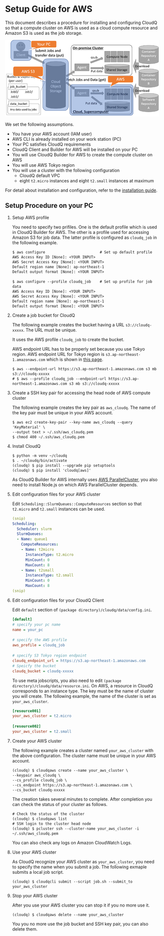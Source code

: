 # Setup Guide for AWS

This document describes a procedure for installing and configuring CloudQ so that a compute cluster on AWS is used as a cloud compute resource and Amazon S3 is used as the job storage.

![Setup on AWS](/docs/fig_setup_aws.png)

We set the following assumptions.

- You have your AWS account (IAM user)
- AWS CLI is already installed on your work station (PC)
- Your PC satisfies CloudQ requirements
- CloudQ Client and Builder for AWS will be installed on your PC
- You will use CloudQ Builder for AWS to create the compute cluster on AWS
- You will use AWS Tokyo region
- You will use a cluster with the following configuration
  - CloudQ default VPC
  - eight `t2.micro` instances and eight `t2.small` instances at maximum

For detail about installation and configuration, refer to the [installation guide](/docs/INSTALLATION_GUIDE.md).


## Setup Procedure on your PC

1. Setup AWS profile

   You need to specify two prifiles.
   One is the default profile which is used in CloudQ Builder for AWS.
   The other is a profile used for accessing Amazon S3 for job data.
   The latter profile is configured as `cloudq_job` in the following example.

   ```console
   $ aws configure                         # Set up default profile
   AWS Access Key ID [None]: <YOUR INPUT>
   AWS Secret Access Key [None]: <YOUR INPUT>
   Default region name [None]: ap-northeast-1
   Default output format [None]: <YOUR INPUT>

   $ aws configure --profile cloudq_job    # Set up profile for job data
   AWS Access Key ID [None]: <YOUR INPUT>
   AWS Secret Access Key [None]: <YOUR INPUT>
   Default region name [None]: ap-northeast-1
   Default output format [None]: <YOUR INPUT>
   ```

2. Create a job bucket for CloudQ

   The following example creates the bucket having a URL `s3://cloudq-xxxxx`.
   The URL must be unique.

   It uses the AWS profile `cloudq_job` to create the bucket.

   AWS endpoint URL has to be properly set because you use Tokyo region.
   AWS endpoint URL for Tokyo region is `s3.ap-northeast-1.amazonaws.com` which is shown in [this page](https://docs.aws.amazon.com/general/latest/gr/s3.html).

   ```console
   $ aws --endpoint-url https://s3.ap-northeast-1.amazonaws.com s3 mb s3://cloudq-xxxxx
   # $ aws --profile cloudq_job --endpoint-url https://s3.ap-northeast-1.amazonaws.com s3 mb s3://cloudq-xxxxx
   ```

3. Create a SSH key pair for accessing the head node of AWS compute cluster

   The following example creates the key pair as `aws_cloudq`.
   The name of the key pair must be unique in your AWS account.

   ```console
   $ aws ec2 create-key-pair --key-name aws_cloudq --query 'KeyMaterial' \
   --output text > ~/.ssh/aws_cloudq.pem
   $ chmod 400 ~/.ssh/aws_cloudq.pem
   ```

4. Install CloudQ

   ```console
   $ python -m venv ~/cloudq
   $ . ~/cloudq/bin/activate
   (cloudq) $ pip install --upgrade pip setuptools
   (cloudq) $ pip install 'cloudq[aws]'
   ```

   As CloudQ Builder for AWS internally uses [AWS ParallelCluster](https://github.com/aws/aws-parallelcluster), you also need to install Node.js on which AWS ParallelCluster depends.

5. Edit configuration files for your AWS cluster

   Edit `Scheduling::SlurmQueues::ComputeResources` section so that `t2.micro` and `t2.small` instances can be used.

   ```yaml
   (snip)
   Scheduling:
     Scheduler: slurm
     SlurmQueues:
     - Name: queue1
       ComputeResources:
       - Name: t2micro
         InstanceType: t2.micro
         MinCount: 0
         MaxCount: 8
       - Name: t2small
         InstanceType: t2.small
         MinCount: 0
         MaxCount: 8
   (snip)
   ```

6. Edit configuration files for your CloudQ Client

   Edit `default` section of `(package directory)/cloudq/data/config.ini`.

   ```ini
   [default]
   # specify your pc name
   name = your_pc

   # specify the AWS profile
   aws_profile = cloudq_job

   # specify S3 Tokyo region endpoint
   cloudq_endpoint_url = https://s3.ap-northeast-1.amazonaws.com
   # Speicfy the bucket
   cloudq_bucket = cloudq-xxxxx
   ```

   To use meta jobscripts, you also need to edit `(package directory)/cloudq/data/resource.ini`.
   On AWS, a resource in CloudQ corresponds to an instance type.
   The key must be the name of cluster you will create.
   The following example, the name of the cluster is set as `your_aws_cluster`.

   ```ini
   [resource001]
   your_aws_cluster = t2.micro

   [resource002]
   your_aws_cluster = t2.small
   ```

7. Create your AWS cluster

   The following example creates a cluster named `your_aws_cluster` with the above configuration.
   The cluster name must be unique in your AWS account.

   ```console
   (cloudq) $ cloudqaws create --name your_aws_cluster \
   --keypair aws_cloudq \
   --cs_profile cloudq_job \
   --cs_endpoint https://s3.ap-northeast-1.amazonaws.com \
   --cs_bucket cloudq-xxxxx
   ```

   The creation takes several minutes to complete.
   After completion you can check the status of your cluster as follows.

   ```console
   # Check the status of the cluster
   (cloudq) $ cloudqaws list
   # SSH login to the cluster head node
   (cloudq) $ pcluster ssh --cluster-name your_aws_cluster -i ~/.ssh/aws_cloudq.pem
   ```

   You can also check any logs on Amazon CloudWatch Logs.

8. Use your AWS cluster

   As CloudQ recognize your AWS cluster as `your_aws_cluster`, you need to specify the name when you submit a job.
   The following exmaple submits a local job script.

   ```console
   (cloudq) $ cloudqcli submit --script job.sh --submit_to your_aws_cluster
   ```

9. Stop your AWS cluster

   After you use your AWS cluster you can stop it if you no more use it.

   ```console
   (cloudq) $ cloudqaws delete --name your_aws_cluster
   ```

   You you no more use the job bucket and SSH key pair, you can also delete them.
